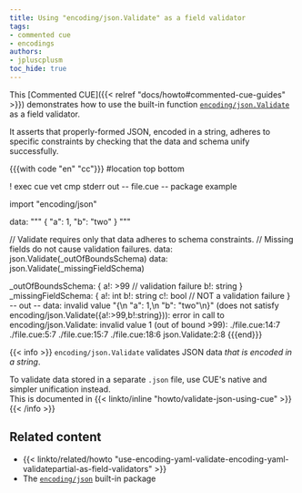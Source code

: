 ```yaml
---
title: Using "encoding/json.Validate" as a field validator
tags:
- commented cue
- encodings
authors:
- jpluscplusm
toc_hide: true
---
```


This [Commented CUE]({{< relref "docs/howto#commented-cue-guides" >}})
demonstrates how to use the built-in function
[`encoding/json.Validate`](https://pkg.go.dev/cuelang.org/go/pkg/encoding/json#Validate)
as a field validator.

It asserts that properly-formed JSON, encoded in a string, adheres to specific
constraints by checking that the data and schema unify successfully.

{{{with code "en" "cc"}}}
#location top bottom

! exec cue vet
cmp stderr out
-- file.cue --
package example

import "encoding/json"

data: """
	{
	  "a": 1,
	  "b": "two"
	}
	"""

// Validate requires only that data adheres to schema constraints.
// Missing fields do not cause validation failures.
data: json.Validate(_outOfBoundsSchema)
data: json.Validate(_missingFieldSchema)

_outOfBoundsSchema: {
	a!: >99 // validation failure
	b!: string
}
_missingFieldSchema: {
	a!: int
	b!: string
	c!: bool // NOT a validation failure
}
-- out --
data: invalid value "{\n  \"a\": 1,\n  \"b\": \"two\"\n}" (does not satisfy encoding/json.Validate({a!:>99,b!:string})): error in call to encoding/json.Validate: invalid value 1 (out of bound >99):
    ./file.cue:14:7
    ./file.cue:5:7
    ./file.cue:15:7
    ./file.cue:18:6
    json.Validate:2:8
{{{end}}}

{{< info >}}
`encoding/json.Validate` validates JSON data *that is encoded in a string*.

To validate data stored in a separate `.json` file, use CUE's native and
simpler unification instead.\
This is documented in
{{< linkto/inline "howto/validate-json-using-cue" >}}
{{< /info >}}

## Related content

- {{< linkto/related/howto "use-encoding-yaml-validate-encoding-yaml-validatepartial-as-field-validators" >}}
- The [`encoding/json`](https://pkg.go.dev/cuelang.org/go/pkg/encoding/json)
  built-in package
